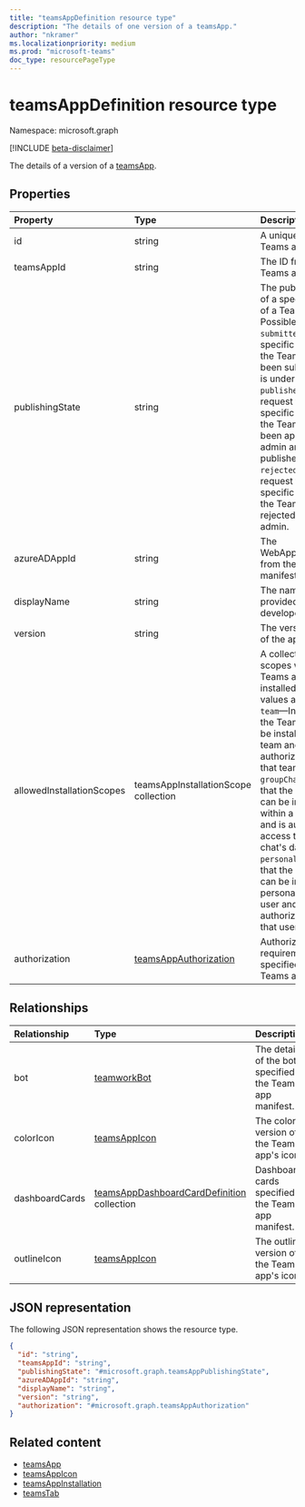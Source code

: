 ```yaml
---
title: "teamsAppDefinition resource type"
description: "The details of one version of a teamsApp."
author: "nkramer"
ms.localizationpriority: medium
ms.prod: "microsoft-teams"
doc_type: resourcePageType
---
```


# teamsAppDefinition resource type

Namespace: microsoft.graph

[!INCLUDE [beta-disclaimer](../../includes/beta-disclaimer.md)]

The details of a version of a [teamsApp](teamsapp.md).

## Properties

| Property            | Type     | Description                                            |
|:------------------- |:-------- |:------------------------------------------------------ |
| id                  | string   | A unique ID (not the Teams app ID).                     |
| teamsAppId          | string   | The ID from the Teams app manifest.                    |
| publishingState     | string   | The published status of a specific version of a Teams app. Possible values are:</br>`submitted`—The specific version of the Teams app has been submitted and is under review. </br>`published` - The request to publish the specific version of the Teams app has been approved by the admin and the app is published.</br> `rejected` - The request to publish the specific version of the Teams app was rejected by the admin. |
| azureADAppId        | string   | The WebApplicationInfo.Id from the Teams app manifest. |
| displayName         | string   | The name of the app provided by the app developer.     |
| version             | string   | The version number of the application.                 |
| allowedInstallationScopes | teamsAppInstallationScope collection | A collection of scopes where the Teams app can be installed. Possible values are:</br>`team`—Indicates that the Teams app can be installed within a team and is authorized to access that team's data. </br>`groupChat`—Indicates that the Teams app can be installed within a group chat and is authorized to access that group chat's data.</br> `personal`—Indicates that the Teams app can be installed in the personal scope of a user and is authorized to access that user's data. |
|authorization|[teamsAppAuthorization](../resources/teamsappauthorization.md)|Authorization requirements specified in the Teams app manifest.|

## Relationships

| Relationship   | Type	                          | Description                                                 |
|:-------------- |:------------------------------ |:----------------------------------------------------------- |
| bot            |[teamworkBot](teamworkbot.md)   | The details of the bot specified in the Teams app manifest. |
| colorIcon      |[teamsAppIcon](teamsappicon.md) | The color version of the Teams app's icon.                   |
| dashboardCards |[teamsAppDashboardCardDefinition](../resources/teamsappdashboardcarddefinition.md) collection| Dashboard cards specified in the Teams app manifest.|
| outlineIcon    |[teamsAppIcon](teamsappicon.md) | The outline version of the Teams app's icon.                 |

## JSON representation

The following JSON representation shows the resource type.

<!-- {
  "blockType": "resource",
  "@odata.type": "microsoft.graph.teamsAppDefinition",
  "baseType": "microsoft.graph.entity"
}-->

```json
{
  "id": "string",
  "teamsAppId": "string",
  "publishingState": "#microsoft.graph.teamsAppPublishingState",
  "azureADAppId": "string",
  "displayName": "string",
  "version": "string",
  "authorization": "#microsoft.graph.teamsAppAuthorization"
}
```

## Related content

- [teamsApp](teamsapp.md)
- [teamsAppIcon](teamsappicon.md)
- [teamsAppInstallation](teamsappinstallation.md)
- [teamsTab](../resources/teamstab.md)

<!-- uuid: 8fcb5dbc-d5aa-4681-8e31-b001d5168d79
2015-10-25 14:57:30 UTC -->
<!--
{
  "type": "#page.annotation",
  "description": "teamsApp resource",
  "keywords": "",
  "section": "documentation",
  "tocPath": "",
  "suppressions": []
}
-->


